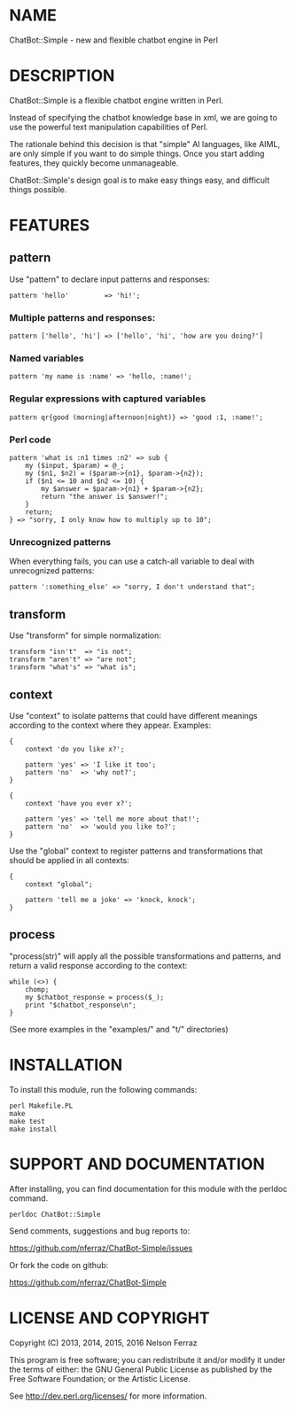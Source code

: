 NAME
====

ChatBot::Simple - new and flexible chatbot engine in Perl

DESCRIPTION
===========

ChatBot::Simple is a flexible chatbot engine written in Perl.

Instead of specifying the chatbot knowledge base in xml, we are
going to use the powerful text manipulation capabilities of Perl.

The rationale behind this decision is that "simple" AI languages,
like AIML, are only simple if you want to do simple things. Once
you start adding features, they quickly become unmanageable.

ChatBot::Simple's design goal is to make easy things easy, and
difficult things possible.

FEATURES
========

pattern
-------

Use "pattern" to declare input patterns and responses:

    pattern 'hello'         => 'hi!';

### Multiple patterns and responses:

    pattern ['hello', 'hi'] => ['hello', 'hi', 'how are you doing?']

### Named variables

    pattern 'my name is :name' => 'hello, :name!';

### Regular expressions with captured variables

    pattern qr{good (morning|afternoon|night)} => 'good :1, :name!';

### Perl code

    pattern 'what is :n1 times :n2' => sub {
        my ($input, $param) = @_;
        my ($n1, $n2) = ($param->{n1}, $param->{n2});
        if ($n1 <= 10 and $n2 <= 10) {
            my $answer = $param->{n1} + $param->{n2};
            return "the answer is $answer!";
        }
        return;
    } => "sorry, I only know how to multiply up to 10";

### Unrecognized patterns

When everything fails, you can use a catch-all variable to deal
with unrecognized patterns:

    pattern ':something_else' => "sorry, I don't understand that";


transform
---------

Use "transform" for simple normalization:

    transform "isn't"  => "is not";
    transform "aren't" => "are not";
    transform "what's" => "what is";

context
-------

Use "context" to isolate patterns that could have different meanings
according to the context where they appear. Examples:

    {
        context 'do you like x?';

        pattern 'yes' => 'I like it too';
        pattern 'no'  => 'why not?';
    }

    {
        context 'have you ever x?';

        pattern 'yes' => 'tell me more about that!';
        pattern 'no'  => 'would you like to?';
    }

Use the "global" context to register patterns and transformations that
should be applied in all contexts:

    {
        context "global";

        pattern 'tell me a joke' => 'knock, knock';
    }

process
-------

"process(str)" will apply all the possible transformations and
patterns, and return a valid response according to the context:

    while (<>) {
        chomp;
        my $chatbot_response = process($_);
        print "$chatbot_response\n";
    }

(See more examples in the "examples/" and "t/" directories)


INSTALLATION
============

To install this module, run the following commands:

	perl Makefile.PL
	make
	make test
	make install

SUPPORT AND DOCUMENTATION
=========================

After installing, you can find documentation for this module with the
perldoc command.

    perldoc ChatBot::Simple

Send comments, suggestions and bug reports to:

https://github.com/nferraz/ChatBot-Simple/issues

Or fork the code on github:

https://github.com/nferraz/ChatBot-Simple


LICENSE AND COPYRIGHT
=====================

Copyright (C) 2013, 2014, 2015, 2016 Nelson Ferraz

This program is free software; you can redistribute it and/or modify it
under the terms of either: the GNU General Public License as published
by the Free Software Foundation; or the Artistic License.

See http://dev.perl.org/licenses/ for more information.

